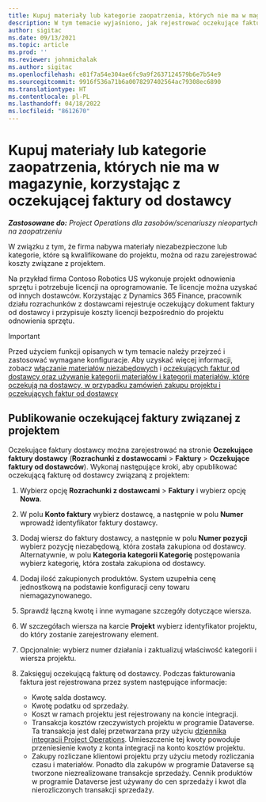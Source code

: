 ```yaml
---
title: Kupuj materiały lub kategorie zaopatrzenia, których nie ma w magazynie, korzystając z oczekującej faktury od dostawcy
description: W tym temacie wyjaśniono, jak rejestrować oczekujące faktury od dostawcy.
author: sigitac
ms.date: 09/13/2021
ms.topic: article
ms.prod: ''
ms.reviewer: johnmichalak
ms.author: sigitac
ms.openlocfilehash: e81f7a54e304ae6fc9a9f2637124579b6e7b54e9
ms.sourcegitcommit: 9916f536a71b6a0078297402564ac79308ec6890
ms.translationtype: HT
ms.contentlocale: pl-PL
ms.lasthandoff: 04/18/2022
ms.locfileid: "8612670"
---
```

# <a name="purchase-non-stocked-materials-or-procurement-categories-using-a-pending-vendor-invoice"></a>Kupuj materiały lub kategorie zaopatrzenia, których nie ma w magazynie, korzystając z oczekującej faktury od dostawcy

_**Zastosowane do:** Project Operations dla zasobów/scenariuszy nieopartych na zaopatrzeniu_

W związku z tym, że firma nabywa materiały niezabezpieczone lub kategorie, które są kwalifikowane do projektu, można od razu zarejestrować koszty związane z projektem. 

Na przykład firma Contoso Robotics US wykonuje projekt odnowienia sprzętu i potrzebuje licencji na oprogramowanie. Te licencje można uzyskać od innych dostawców.  Korzystając z Dynamics 365 Finance, pracownik działu rozrachunków z dostawcami rejestruje oczekujący dokument faktury od dostawcy i przypisuje koszty licencji bezpośrednio do projektu odnowienia sprzętu. 

> [!IMPORTANT]
> Przed użyciem funkcji opisanych w tym temacie należy przejrzeć i zastosować wymagane konfiguracje. Aby uzyskać więcej informacji, zobacz [włączanie materiałów niezabędowych](configure-materials-nonstocked.md) i [oczekujących faktur od dostawcy oraz używanie kategorii materiałów i kategorii materiałów, które oczekują na dostawcy, w przypadku zamówień zakupu projektu i oczekujących faktur od dostawcy](configure-procurement-categories.md)

## <a name="post-a-project-related-pending-vendor-invoice"></a>Publikowanie oczekującej faktury związanej z projektem 

Oczekujące faktury dostawcy można zarejestrować na stronie **Oczekujące faktury dostawcy** (**Rozrachunki z dostawccami** > **Faktury** > **Oczekujące faktury od dostawców**). Wykonaj następujące kroki, aby opublikować oczekującą fakturę od dostawcy związaną z projektem:

1. Wybierz opcję **Rozrachunki z dostawcami** > **Faktury** i wybierz opcję **Nowa**. 
1. W polu **Konto faktury** wybierz dostawcę, a następnie w polu **Numer** wprowadź identyfikator faktury dostawcy.
1. Dodaj wiersz do faktury dostawcy, a następnie w polu **Numer pozycji** wybierz pozycję niezabędową, która została zakupiona od dostawcy. Alternatywnie, w polu **Kategoria kategorii Kategorię** postępowania wybierz kategorię, która została zakupiona od dostawcy.   
1. Dodaj ilość zakupionych produktów. System uzupełnia cenę jednostkową na podstawie konfiguracji ceny towaru niemagazynowanego. 
1. Sprawdź łączną kwotę i inne wymagane szczegóły dotyczące wiersza.
1. W szczegółach wiersza na karcie **Projekt** wybierz identyfikator projektu, do który zostanie zarejestrowany element.
1. Opcjonalnie: wybierz numer działania i zaktualizuj właściwość kategorii i wiersza projektu.
1. Zaksięguj oczekującą fakturę od dostawcy. Podczas fakturowania faktura jest rejestrowana przez system następujące informacje:
    
    - Kwotę salda dostawcy.
    - Kwotę podatku od sprzedaży.
    - Koszt w ramach projektu jest rejestrowany na koncie integracji.
    - Transakcja kosztów rzeczywistych projektu w programie Dataverse.  Ta transakcja jest dalej przetwarzana przy użyciu [dziennika integracji Project Operations](../project-accounting/project-operations-integration-journal.md). Umieszczenie tej kwoty powoduje przeniesienie kwoty z konta integracji na konto kosztów projektu. 
    - Zakupy rozliczane klientowi projektu przy użyciu metody rozliczania czasu i materiałów. Ponadto dla zakupów w programie Dataverse są tworzone niezrealizowane transakcje sprzedaży. Cennik produktów w programie Dataverse jest używany do cen sprzedaży i kwot dla nierozliczonych transakcji sprzedaży.
